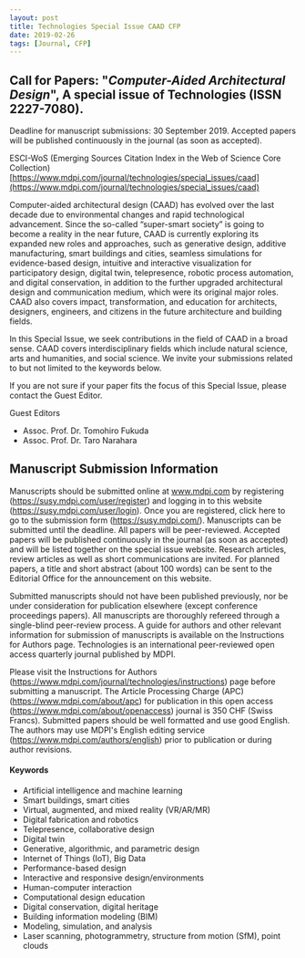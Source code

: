 ```yaml
---
layout: post
title: Technologies Special Issue CAAD CFP
date: 2019-02-26
tags: [Journal, CFP]
---
```


## Call for Papers: "*Computer-Aided Architectural Design*", A special issue of **Technologies** (ISSN 2227-7080).

Deadline for manuscript submissions: 30 September 2019. Accepted papers will be published continuously in the journal (as soon as accepted).

ESCI-WoS (Emerging Sources Citation Index in the Web of Science Core Collection) 
[https://www.mdpi.com/journal/technologies/special_issues/caad](https://www.mdpi.com/journal/technologies/special_issues/caad)

Computer-aided architectural design (CAAD) has evolved over the last decade due to environmental changes and rapid technological advancement. Since the so-called “super-smart society” is going to become a reality in the near future, CAAD is currently exploring its expanded new roles and approaches, such as generative design, additive manufacturing, smart buildings and cities, seamless simulations for evidence-based design, intuitive and interactive visualization for participatory design, digital twin, telepresence, robotic process automation, and digital conservation, in addition to the further upgraded architectural design and communication medium, which were its original major roles. CAAD also covers impact, transformation, and education for architects, designers, engineers, and citizens in the future architecture and building fields.

In this Special Issue, we seek contributions in the field of CAAD in a broad sense. CAAD covers interdisciplinary fields which include natural science, arts and humanities, and social science. We invite your submissions related to but not limited to the keywords below.

If you are not sure if your paper fits the focus of this Special Issue, please contact the Guest Editor.

Guest Editors

* Assoc. Prof. Dr. Tomohiro Fukuda
* Assoc. Prof. Dr. Taro Narahara 

## Manuscript Submission Information

Manuscripts should be submitted online at www.mdpi.com by registering (https://susy.mdpi.com/user/register) and logging in to this website (https://susy.mdpi.com/user/login). Once you are registered, click here to go to the submission form (https://susy.mdpi.com/). Manuscripts can be submitted until the deadline. All papers will be peer-reviewed. Accepted papers will be published continuously in the journal (as soon as accepted) and will be listed together on the special issue website. Research articles, review articles as well as short communications are invited. For planned papers, a title and short abstract (about 100 words) can be sent to the Editorial Office for the announcement on this website.

Submitted manuscripts should not have been published previously, nor be under consideration for publication elsewhere (except conference proceedings papers). All manuscripts are thoroughly refereed through a single-blind peer-review process. A guide for authors and other relevant information for submission of manuscripts is available on the Instructions for Authors page. Technologies is an international peer-reviewed open access quarterly journal published by MDPI.

Please visit the Instructions for Authors (https://www.mdpi.com/journal/technologies/instructions) page before submitting a manuscript. The Article Processing Charge (APC)(https://www.mdpi.com/about/apc) for publication in this open access (https://www.mdpi.com/about/openaccess) journal is 350 CHF (Swiss Francs). Submitted papers should be well formatted and use good English. The authors may use MDPI's English editing service (https://www.mdpi.com/authors/english) prior to publication or during author revisions.

#### Keywords

* Artificial intelligence and machine learning
* Smart buildings, smart cities
* Virtual, augmented, and mixed reality (VR/AR/MR)
* Digital fabrication and robotics
* Telepresence, collaborative design
* Digital twin
* Generative, algorithmic, and parametric design
* Internet of Things (IoT), Big Data
* Performance-based design
* Interactive and responsive design/environments
* Human-computer interaction
* Computational design education
* Digital conservation, digital heritage
* Building information modeling (BIM)
* Modeling, simulation, and analysis
* Laser scanning, photogrammetry, structure from motion (SfM), point clouds
